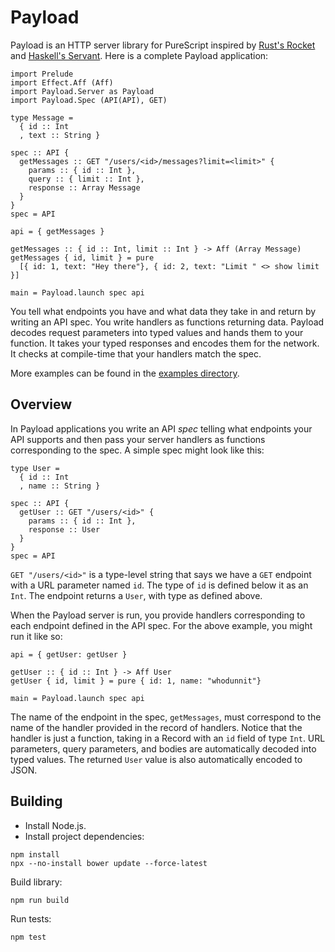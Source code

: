 # Payload

Payload is an HTTP server library for PureScript inspired by [Rust's Rocket](https://rocket.rs/) and [Haskell's Servant](https://haskell-servant.readthedocs.io/en/stable/). Here is a complete Payload application:

```
import Prelude
import Effect.Aff (Aff)
import Payload.Server as Payload
import Payload.Spec (API(API), GET)

type Message = 
  { id :: Int
  , text :: String }

spec :: API {
  getMessages :: GET "/users/<id>/messages?limit=<limit>" {
    params :: { id :: Int },
    query :: { limit :: Int },
    response :: Array Message
  }
}
spec = API

api = { getMessages }

getMessages :: { id :: Int, limit :: Int } -> Aff (Array Message)
getMessages { id, limit } = pure
  [{ id: 1, text: "Hey there"}, { id: 2, text: "Limit " <> show limit }]

main = Payload.launch spec api
```

You tell what endpoints you have and what data they take in and return by writing an API spec. You write handlers as functions returning data. Payload decodes request parameters into typed values and hands them to your function. It takes your typed responses and encodes them for the network. It checks at compile-time that your handlers match the spec.

More examples can be found in the [examples directory](./examples).

## Overview

In Payload applications you write an API *spec* telling what endpoints your API supports and then pass your server handlers as functions corresponding to the spec. A simple spec might look like this:

```
type User =
  { id :: Int
  , name :: String }

spec :: API {
  getUser :: GET "/users/<id>" {
    params :: { id :: Int },
    response :: User
  }
}
spec = API
```

`GET "/users/<id>"` is a type-level string that says we have a `GET` endpoint with a URL parameter named `id`. The type of `id` is defined below it as an `Int`. The endpoint returns a `User`, with type as defined above.

When the Payload server is run, you provide handlers corresponding to each endpoint defined in the API spec. For the above example, you might run it like so:

```
api = { getUser: getUser }

getUser :: { id :: Int } -> Aff User
getUser { id, limit } = pure { id: 1, name: "whodunnit"}

main = Payload.launch spec api
```

The name of the endpoint in the spec, `getMessages`, must correspond to the name of the handler provided in the record of handlers. Notice that the handler is just a function, taking in a Record with an `id` field of type `Int`. URL parameters, query parameters, and bodies are automatically decoded into typed values. The returned `User` value is also automatically encoded to JSON.

## Building

* Install Node.js.
* Install project dependencies:

```
npm install
npx --no-install bower update --force-latest
```

Build library:

```
npm run build
```

Run tests:

```
npm test
```
